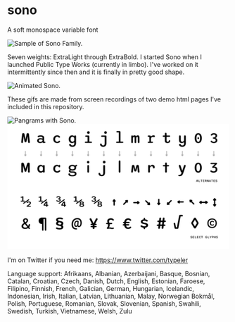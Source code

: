 # sono
A soft monospace variable font

![Sample of Sono Family.](animated-sono.gif "animated sono")

Seven weights: ExtraLight through ExtraBold. I started Sono when I launched Public Type Works (currently in limbo). I've worked on it intermittently since then and it is finally in pretty good shape.

![Animated  Sono.](sono-words.gif "another animated sono")

These gifs are made from screen recordings of two demo html pages I've included in this repository.

![Pangrams with Sono.](sono-pangram.png "pangrams")
![Extras for Sono.](sono-extras.png "extras")


I'm on Twitter if you need me: https://www.twitter.com/typeler

Language support: Afrikaans, Albanian, Azerbaijani, Basque, Bosnian, Catalan, Croatian, Czech, Danish, Dutch, English, Estonian, Faroese, Filipino, Finnish, French, Galician, German, Hungarian, Icelandic, Indonesian, Irish, Italian, Latvian, Lithuanian, Malay, Norwegian Bokmål, Polish, Portuguese, Romanian, Slovak, Slovenian, Spanish, Swahili, Swedish, Turkish, Vietnamese, Welsh, Zulu

